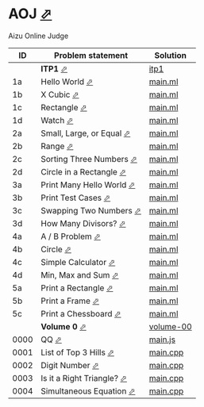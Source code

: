 # AOJ [⬀](https://judge.u-aizu.ac.jp/onlinejudge/index.jsp)

Aizu Online Judge



| ID   | Problem statement                                                                              | Solution                            |
|------|------------------------------------------------------------------------------------------------|-------------------------------------|
|      | **ITP1** [⬀](https://judge.u-aizu.ac.jp/onlinejudge/finder.jsp?course=ITP1)                    | [itp1](itp1/)                       |
| 1a   | Hello World [⬀](https://judge.u-aizu.ac.jp/onlinejudge/description.jsp?id=ITP1_1_A)            | [main.ml](itp1/1a/main.ml)          |
| 1b   | X Cubic [⬀](https://judge.u-aizu.ac.jp/onlinejudge/description.jsp?id=ITP1_1_B)                | [main.ml](itp1/1b/main.ml)          |
| 1c   | Rectangle [⬀](https://judge.u-aizu.ac.jp/onlinejudge/description.jsp?id=ITP1_1_C)              | [main.ml](itp1/1c/main.ml)          |
| 1d   | Watch [⬀](https://judge.u-aizu.ac.jp/onlinejudge/description.jsp?id=ITP1_1_D)                  | [main.ml](itp1/1d/main.ml)          |
| 2a   | Small, Large, or Equal [⬀](https://judge.u-aizu.ac.jp/onlinejudge/description.jsp?id=ITP1_2_A) | [main.ml](itp1/2a/main.ml)          |
| 2b   | Range [⬀](https://judge.u-aizu.ac.jp/onlinejudge/description.jsp?id=ITP1_2_B)                  | [main.ml](itp1/2b/main.ml)          |
| 2c   | Sorting Three Numbers [⬀](https://judge.u-aizu.ac.jp/onlinejudge/description.jsp?id=ITP1_2_C)  | [main.ml](itp1/2c/main.ml)          |
| 2d   | Circle in a Rectangle [⬀](https://judge.u-aizu.ac.jp/onlinejudge/description.jsp?id=ITP1_2_D)  | [main.ml](itp1/2d/main.ml)          |
| 3a   | Print Many Hello World [⬀](https://judge.u-aizu.ac.jp/onlinejudge/description.jsp?id=ITP1_3_A) | [main.ml](itp1/3a/main.ml)          |
| 3b   | Print Test Cases [⬀](https://judge.u-aizu.ac.jp/onlinejudge/description.jsp?id=ITP1_3_B)       | [main.ml](itp1/3b/main.ml)          |
| 3c   | Swapping Two Numbers [⬀](https://judge.u-aizu.ac.jp/onlinejudge/description.jsp?id=ITP1_3_C)   | [main.ml](itp1/3c/main.ml)          |
| 3d   | How Many Divisors? [⬀](https://judge.u-aizu.ac.jp/onlinejudge/description.jsp?id=ITP1_3_D)     | [main.ml](itp1/3d/main.ml)          |
| 4a   | A / B Problem [⬀](https://judge.u-aizu.ac.jp/onlinejudge/description.jsp?id=ITP1_4_A)          | [main.ml](itp1/4a/main.ml)          |
| 4b   | Circle [⬀](https://judge.u-aizu.ac.jp/onlinejudge/description.jsp?id=ITP1_4_B)                 | [main.ml](itp1/4b/main.ml)          |
| 4c   | Simple Calculator [⬀](https://judge.u-aizu.ac.jp/onlinejudge/description.jsp?id=ITP1_4_C)      | [main.ml](itp1/4c/main.ml)          |
| 4d   | Min, Max and Sum [⬀](https://judge.u-aizu.ac.jp/onlinejudge/description.jsp?id=ITP1_4_D)       | [main.ml](itp1/4d/main.ml)          |
| 5a   | Print a Rectangle [⬀](https://judge.u-aizu.ac.jp/onlinejudge/description.jsp?id=ITP1_5_A)      | [main.ml](itp1/5a/main.ml)          |
| 5b   | Print a Frame [⬀](https://judge.u-aizu.ac.jp/onlinejudge/description.jsp?id=ITP1_5_B)          | [main.ml](itp1/5b/main.ml)          |
| 5c   | Print a Chessboard [⬀](https://judge.u-aizu.ac.jp/onlinejudge/description.jsp?id=ITP1_5_C)     | [main.ml](itp1/5c/main.ml)          |
|      | **Volume 0** [⬀](https://judge.u-aizu.ac.jp/onlinejudge/finder.jsp?volumeNo=0)                 | [volume-00](volume-00/)             |
| 0000 | QQ [⬀](https://judge.u-aizu.ac.jp/onlinejudge/description.jsp?id=0000)                         | [main.js](volume-00/0000/main.js)   |
| 0001 | List of Top 3 Hills [⬀](https://judge.u-aizu.ac.jp/onlinejudge/description.jsp?id=0001)        | [main.cpp](volume-00/0001/main.cpp) |
| 0002 | Digit Number [⬀](https://judge.u-aizu.ac.jp/onlinejudge/description.jsp?id=0002)               | [main.cpp](volume-00/0002/main.cpp) |
| 0003 | Is it a Right Triangle? [⬀](https://judge.u-aizu.ac.jp/onlinejudge/description.jsp?id=0003)    | [main.cpp](volume-00/0003/main.cpp) |
| 0004 | Simultaneous Equation [⬀](https://judge.u-aizu.ac.jp/onlinejudge/description.jsp?id=0004)      | [main.cpp](volume-00/0004/main.cpp) |


